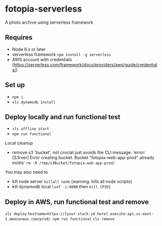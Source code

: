 # fotopia-serverless
A photo archive using serverless framework

## Requires
- Node 6.x or later
- serverless framework `npm install -g serverless`
- AWS account with credentials (https://serverless.com/framework/docs/providers/aws/guide/credentials/)

## Set up
- `npm i`
- `sls dynamodb install`

## Deploy locally and run functional test 
- `sls offline start`
- `npm run functional`

Local cleanup 
- remove s3 'bucket', not crucial just avoids the CLI message: 'error: [S3rver] Error creating bucket. Bucket "fotopia-web-app-prod" already exists'
`rm -R /tmp/s3Bucket/fotopia-web-app-prod/`

You may also need to 
- kill node server `killall node` (warning: kills all node scripts)
- kill dynamodb local `lsof -i:8000` then `kill [PID]`


## Deploy in AWS, run functional test and remove
`sls deploy`
`hostname=https://[your-stack-id-here].execute-api.us-east-1.amazonaws.com/prod/ npm run functional`
`sls remove`